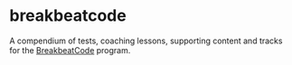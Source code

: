 # breakbeatcode

A compendium of tests, coaching lessons, supporting content and tracks for the [BreakbeatCode](breakbeatcode.com) program.
